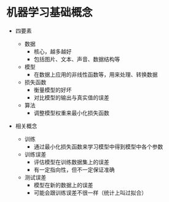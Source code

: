 机器学习基础概念
====

* 四要素
  * 数据
    * 核心，越多越好
    * 包括图片、文本、声音、数据结构等
  * 模型
    * 在数据上应用的非线性函数等，用来处理、转换数据
  * 损失函数
    * 衡量模型的好坏
    * 对比模型的输出与真实值的误差
  * 算法
    * 调整模型权重来最小化损失函数


* 相关概念
  * 训练
    * 通过最小化损失函数来学习模型中得到模型中各个参数
  * 训练误差
    * 评估模型在训练数据集上的误差
    * 有一定指向性，但不一定保证准确
  * 测试误差
    * 模型在新的数据上的误差
    * 可能会跟训练误差不很一样（统计上叫过拟合）
